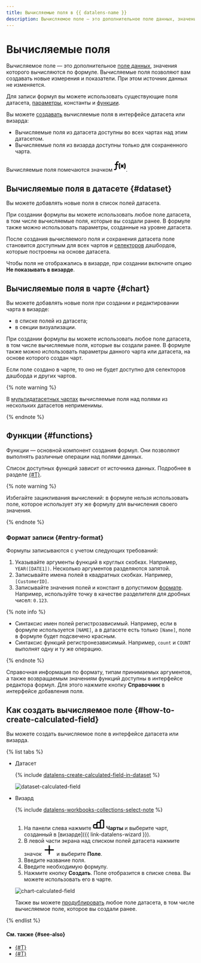 ```yaml
---
title: Вычисляемые поля в {{ datalens-name }}
description: Вычисляемое поле — это дополнительное поле данных, значения которого вычисляются по формуле.
---
```


# Вычисляемые поля

Вычисляемое поле — это дополнительное [поле данных](../../dataset/index.md#field), значения которого вычисляются по формуле.
Вычисляемые поля позволяют вам создавать новые измерения и показатели. При этом источник данных не изменяется.

Для записи формул вы можете использовать существующие поля датасета, [параметры](../parameters.md), константы и [функции](#functions).

Вы можете [создавать](#how-to-create-calculated-field) вычисляемые поля в интерфейсе датасета или визарда:

* Вычисляемые поля из датасета доступны во всех чартах над этим датасетом.
* Вычисляемые поля из визарда доступны только для сохраненного чарта.

Вычисляемые поля помечаются значком ![image](../../../_assets/console-icons/function.svg).

## Вычисляемые поля в датасете {#dataset}

Вы можете добавлять новые поля в список полей датасета.

При создании формулы вы можете использовать любое поле датасета, в том числе вычисляемые поля, которые вы создали ранее. В формуле также можно использовать параметры, созданные на уровне датасета.

После создания вычисляемого поля и сохранения датасета поле становится доступным для всех чартов и [селекторов](../../dashboard/selector.md) дашбордов, которые построены на основе датасета.

Чтобы поля не отображались в визарде, при создании включите опцию **Не показывать в визарде**.

## Вычисляемые поля в чарте {#chart}

Вы можете добавлять новые поля при создании и редактировании чарта в визарде:

* в списке полей из датасета;
* в секции визуализации.

При создании формулы вы можете использовать любое поле датасета, в том числе вычисляемые поля, которые вы создали ранее. В формуле также можно использовать параметры данного чарта или датасета, на основе которого создан чарт.

Если поле создано в чарте, то оно не будет доступно для селекторов дашборда и других чартов.

{% note warning %}

В [мультидатасетных чартах](../chart/index.md#multi-dataset-charts) вычисляемые поля над полями из нескольких датасетов неприменимы.

{% endnote %}

## Функции {#functions}

Функции — основной компонент создания формул. Они позволяют выполнять различные операции над полями данных.

Список доступных функций зависит от источника данных. Подробнее в разделе [{#T}](../../function-ref/availability.md).

{% note warning %}

Избегайте зацикливания вычислений: в формуле нельзя использовать поле, которое использует эту же формулу для вычисления своего значения.

{% endnote %}

### Формат записи {#entry-format}

Формулы записываются с учетом следующих требований:

1. Указывайте аргументы функций в круглых скобках. Например, `YEAR([DATE1])`. Несколько аргументов разделяются запятой.
1. Записывайте имена полей в квадратных скобках. Например, `[CustomerID]`.
1. Записывайте значения полей и констант в допустимом [формате](../../dataset/data-types.md). Например, используйте точку в качестве разделителя для дробных чисел: `0.123`.

{% note info %}

* Синтаксис имен полей регистрозависимый. Например, если в формуле используется `[NAME]`, а в датасете есть только `[Name]`, поле в формуле будет подсвечено красным.
* Синтаксис функций регистронезависимый. Например, `count` и `COUNT` выполнят одну и ту же операцию.

{% endnote %}

Справочная информация по формату, типам принимаемых аргументов, а также возвращаемым значениям функций доступны в интерфейсе редактора формул. Для этого нажмите кнопку **Справочник** в интерфейсе добавления поля.

## Как создать вычисляемое поле {#how-to-create-calculated-field}

Вы можете создать вычисляемое поле в интерфейсе датасета или визарда.

{% list tabs %}

- Датасет

  {% include [datalens-create-calculated-field-in-dataset](../../../_includes/datalens/operations/datalens-create-calculated-field-in-dataset.md) %}

  ![dataset-calculated-field](../../../_assets/datalens/concepts/dataset-calculated-field.png)

- Визард
  
  
  {% include [datalens-workbooks-collections-select-note](../../../_includes/datalens/operations/datalens-workbooks-collections-select-note.md) %}


  1. На панели слева нажмите ![image](../../../_assets/console-icons/chart-column.svg) **Чарты** и выберите чарт, созданный в [визарде]({{ link-datalens-wizard }}).
  1. В левой части экрана над списком полей датасета нажмите значок ![image](../../../_assets/console-icons/plus.svg) и выберите **Поле**.
  1. Введите название поля.
  1. Введите необходимую формулу.
  1. Нажмите кнопку **Создать**. Поле отобразится в списке слева. Вы можете использовать его в чарте.

  ![chart-calculated-field](../../../_assets/datalens/concepts/chart-calculated-field.png)

  Также вы можете [продублировать](../../dataset/create-dataset.md#dublicate-fields) любое поле датасета, в том числе вычисляемое поле, которое вы создали ранее.

{% endlist %}

#### См. также {#see-also}

* [{#T}](../../dataset/create-dataset.md#create-fields)
* [{#T}](../../security/row-level-security.md)
